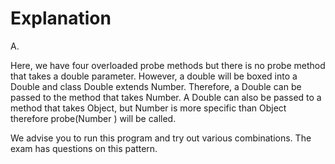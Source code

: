 # Explanation

A.

Here, we have four overloaded probe methods but there is no probe method that takes a double parameter. However, a double will be boxed into a Double and class Double extends Number. Therefore, a Double can be passed to the method that takes Number. A Double can also be passed to a method that takes Object, but Number is more specific than Object therefore probe(Number ) will be called.

We advise you to run this program and try out various combinations. The exam has questions on this pattern.
